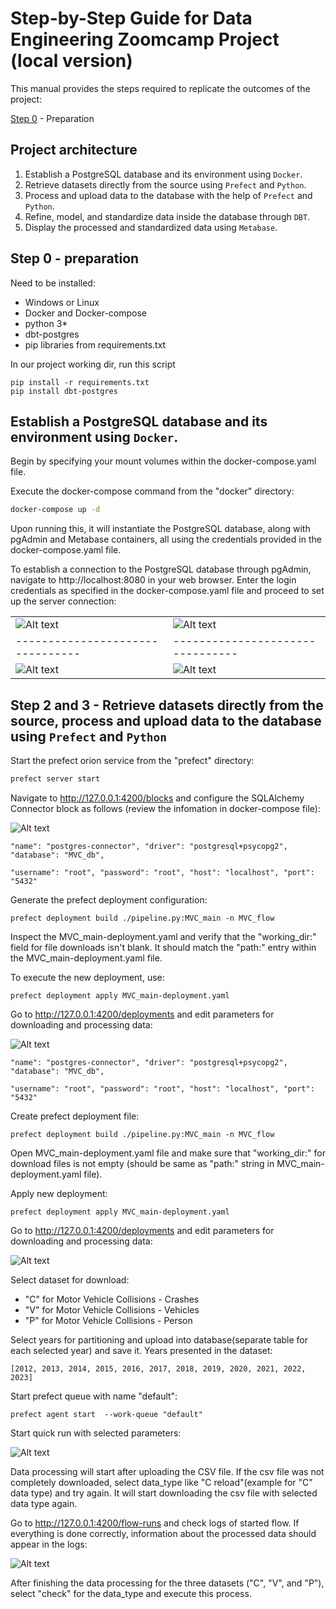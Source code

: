 # Step-by-Step Guide for Data Engineering Zoomcamp Project (local version)

This manual provides the steps required to replicate the outcomes of the project:

[Step 0](https://github.com/KazarkinBarys/Data_Engineering_Zoomcamp_Project/blob/main/Local_version/README.md#step-0---preparation) - Preparation

## Project architecture

1. Establish a PostgreSQL database and its environment using `Docker`.
2. Retrieve datasets directly from the source using `Prefect` and `Python`.
3. Process and upload data to the database with the help of `Prefect` and `Python`.
4. Refine, model, and standardize data inside the database through `DBT`.
5. Display the processed and standardized data using `Metabase`.

## Step 0 - preparation
Need to be installed:
  * Windows or Linux
  * Docker and Docker-compose
  * python 3*
  * dbt-postgres
  * pip libraries from requirements.txt
  
In our project working dir, run this script

```
pip install -r requirements.txt
pip install dbt-postgres
```

## Establish a PostgreSQL database and its environment using `Docker`.

Begin by specifying your mount volumes within the docker-compose.yaml file.

Execute the docker-compose command from the "docker" directory:

```bash
docker-compose up -d
```

Upon running this, it will instantiate the PostgreSQL database, along with pgAdmin and Metabase containers, all using the credentials provided in the docker-compose.yaml file.

To establish a connection to the PostgreSQL database through pgAdmin, navigate to http://localhost:8080 in your web browser. Enter the login credentials as specified in the docker-compose.yaml file and proceed to set up the server connection:

|                                |                                |
|--------------------------------|--------------------------------|
|![Alt text](image/pgadmin-1.png)|![Alt text](image/pgadmin-2.png)|
|--------------------------------|--------------------------------|
|![Alt text](image/pgadmin-3.png)|![Alt text](image/pgadmin-4.png)|


## Step 2 and 3 - Retrieve datasets directly from the source, process and upload data to the database using `Prefect` and `Python`

Start the prefect orion service from the "prefect" directory:

```bash
prefect server start
```

Navigate to http://127.0.0.1:4200/blocks and configure the SQLAlchemy Connector block as follows (review the infomation in docker-compose file):

![Alt text](image/prefect-block-alchemy.png)

```
"name": "postgres-connector", "driver": "postgresql+psycopg2", "database": "MVC_db",

"username": "root", "password": "root", "host": "localhost", "port": "5432"
```

Generate the prefect deployment configuration:

```
prefect deployment build ./pipeline.py:MVC_main -n MVC_flow
```

Inspect the MVC_main-deployment.yaml and verify that the "working_dir:" field for file downloads isn't blank. It should match the "path:" entry within the MVC_main-deployment.yaml file.

To execute the new deployment, use:
```
prefect deployment apply MVC_main-deployment.yaml
```

Go to http://127.0.0.1:4200/deployments and edit parameters for downloading and processing data:

![Alt text](image/prefect-deployment-edit.png)

```
"name": "postgres-connector", "driver": "postgresql+psycopg2", "database": "MVC_db",

"username": "root", "password": "root", "host": "localhost", "port": "5432"
```

Create prefect deployment file:
```
prefect deployment build ./pipeline.py:MVC_main -n MVC_flow
```
Open MVC_main-deployment.yaml file and make sure that "working_dir:" for download files is not empty (should be same as "path:" string in MVC_main-deployment.yaml file).

Apply new deployment:
```
prefect deployment apply MVC_main-deployment.yaml
```
Go to http://127.0.0.1:4200/deployments and edit parameters for downloading and processing data:

![Alt text](image/prefect-deployment-edit2.png)

Select dataset for download:
  * "C" for Motor Vehicle Collisions - Crashes
  * "V" for Motor Vehicle Collisions - Vehicles
  * "P" for Motor Vehicle Collisions - Person 
  
Select years for partitioning and upload into database(separate table for each selected year) and save it. Years presented in the dataset:
```
[2012, 2013, 2014, 2015, 2016, 2017, 2018, 2019, 2020, 2021, 2022, 2023]
```

Start prefect queue with name "default":
```
prefect agent start  --work-queue "default"
```

Start quick run with selected parameters:

![Alt text](image/prefect-deployment-run.png)

Data processing will start after uploading the CSV file. If the csv file was not completely downloaded, select data_type like "C reload"(example for "C" data type) and try again. It will start downloading the csv file with selected data type again.

Go to http://127.0.0.1:4200/flow-runs and check logs of started flow. If everything is done correctly, information about the processed data should appear in the logs:

![Alt text](image/prefect-deployment-run-success.png)

After finishing the data processing for the three datasets ("C", "V", and "P"), select "check" for the data_type and execute this process.



















































































